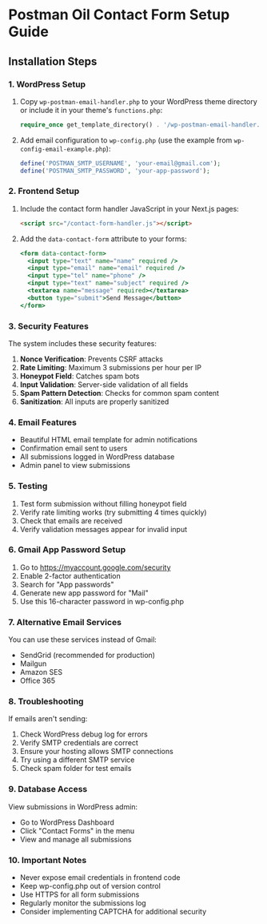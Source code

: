 # Postman Oil Contact Form Setup Guide

## Installation Steps

### 1. WordPress Setup

1. Copy `wp-postman-email-handler.php` to your WordPress theme directory or include it in your theme's `functions.php`:
   ```php
   require_once get_template_directory() . '/wp-postman-email-handler.php';
   ```

2. Add email configuration to `wp-config.php` (use the example from `wp-config-email-example.php`):
   ```php
   define('POSTMAN_SMTP_USERNAME', 'your-email@gmail.com');
   define('POSTMAN_SMTP_PASSWORD', 'your-app-password');
   ```

### 2. Frontend Setup

1. Include the contact form handler JavaScript in your Next.js pages:
   ```html
   <script src="/contact-form-handler.js"></script>
   ```

2. Add the `data-contact-form` attribute to your forms:
   ```jsx
   <form data-contact-form>
     <input type="text" name="name" required />
     <input type="email" name="email" required />
     <input type="tel" name="phone" />
     <input type="text" name="subject" required />
     <textarea name="message" required></textarea>
     <button type="submit">Send Message</button>
   </form>
   ```

### 3. Security Features

The system includes these security features:

1. **Nonce Verification**: Prevents CSRF attacks
2. **Rate Limiting**: Maximum 3 submissions per hour per IP
3. **Honeypot Field**: Catches spam bots
4. **Input Validation**: Server-side validation of all fields
5. **Spam Pattern Detection**: Checks for common spam content
6. **Sanitization**: All inputs are properly sanitized

### 4. Email Features

- Beautiful HTML email template for admin notifications
- Confirmation email sent to users
- All submissions logged in WordPress database
- Admin panel to view submissions

### 5. Testing

1. Test form submission without filling honeypot field
2. Verify rate limiting works (try submitting 4 times quickly)
3. Check that emails are received
4. Verify validation messages appear for invalid input

### 6. Gmail App Password Setup

1. Go to https://myaccount.google.com/security
2. Enable 2-factor authentication
3. Search for "App passwords"
4. Generate new app password for "Mail"
5. Use this 16-character password in wp-config.php

### 7. Alternative Email Services

You can use these services instead of Gmail:
- SendGrid (recommended for production)
- Mailgun
- Amazon SES
- Office 365

### 8. Troubleshooting

If emails aren't sending:
1. Check WordPress debug log for errors
2. Verify SMTP credentials are correct
3. Ensure your hosting allows SMTP connections
4. Try using a different SMTP service
5. Check spam folder for test emails

### 9. Database Access

View submissions in WordPress admin:
- Go to WordPress Dashboard
- Click "Contact Forms" in the menu
- View and manage all submissions

### 10. Important Notes

- Never expose email credentials in frontend code
- Keep wp-config.php out of version control
- Use HTTPS for all form submissions
- Regularly monitor the submissions log
- Consider implementing CAPTCHA for additional security